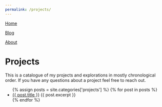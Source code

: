 ```yaml
---
permalink: /projects/
---
```


<!--
   Copyright 2022 Henry R. Chronowski

   Built from Daniel Buckstein's template at https://dbuckstein.github.io/
   
   Licensed under the Apache License, Version 2.0 (the "License");
   you may not use this file except in compliance with the License.
   You may obtain a copy of the License at

       http://www.apache.org/licenses/LICENSE-2.0

   Unless required by applicable law or agreed to in writing, software
   distributed under the License is distributed on an "AS IS" BASIS,
   WITHOUT WARRANTIES OR CONDITIONS OF ANY KIND, either express or implied.
   See the License for the specific language governing permissions and
   limitations under the License.
-->


[Home](../)

[Blog](/blog/)

[About](/about/)


# Projects

This is a catalogue of my projects and explorations in mostly chronological order. If you have any questions about a project feel free to reach out.

<ul>
  {% assign posts = site.categories['projects'] %}
  {% for post in posts %}
    <li>
      <a href="{{ post.url }}">{{ post.title }}</a>
      {{ post.excerpt }}
    </li>
  {% endfor %}
</ul>